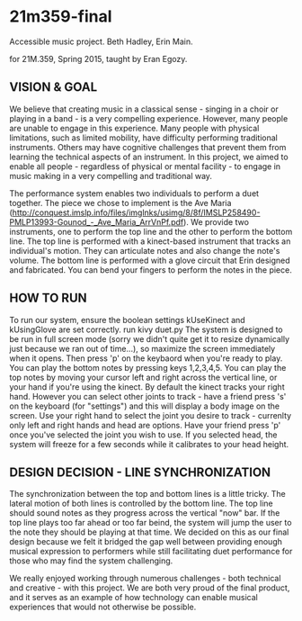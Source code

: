 # 21m359-final
Accessible music project.
Beth Hadley, Erin Main.

for 21M.359, Spring 2015, taught by Eran Egozy.

## VISION & GOAL
We believe that creating music in a classical sense - singing in a choir or playing in a band - is a very compelling experience. However, many people are unable to engage in this experience. Many people with physical limitations, such as limited mobility, have difficulty performing traditional instruments. Others may have cognitive challenges that prevent them from learning the technical aspects of an instrument. In this project, we aimed to enable all people - regardless of physical or mental facility - to engage in music making in a very compelling and traditional way.

The performance system enables two individuals to perform a duet together. The piece we chose to implement is the Ave Maria (http://conquest.imslp.info/files/imglnks/usimg/8/8f/IMSLP258490-PMLP13993-Gounod_-_Ave_Maria_ArrVnPf.pdf). We provide two instruments, one to perform the top line and the other to perform the bottom line. The top line is performed with a kinect-based instrument that tracks an individual's motion. They can articulate notes and also change the note's volume. The bottom line is performed with a glove circuit that Erin designed and fabricated. You can bend your fingers to perform the notes in the piece.

## HOW TO RUN
To run our system, ensure the boolean settings kUseKinect and kUsingGlove are set correctly. run kivy duet.py The system is designed to be run in full screen mode (sorry we didn't quite get it to resize dynamically just because we ran out of time...), so maximize the screen immediately when it opens. Then press 'p' on the keybaord when you're ready to play. You can play the bottom notes by pressing keys 1,2,3,4,5. You can play the top notes by moving your cursor left and right across the vertical line, or your hand if you're using the kinect. By default the kinect tracks your right hand. However you can select other joints to track - have a friend press 's' on the keyboard (for "settings") and this will display a body image on the screen. Use your right hand to select the joint you desire to track - currenlty only left and right hands and head are options. Have your friend press 'p' once you've selected the joint you wish to use. If you selected head, the system will freeze for a few seconds while it calibrates to your head height.

## DESIGN DECISION - LINE SYNCHRONIZATION
The synchronization between the top and bottom lines is a little tricky. The lateral motion of both lines is controlled by the bottom line. The top line should sound notes as they progress across the vertical "now" bar. If the top line plays too far ahead or too far beind, the system will jump the user to the note they should be playing at that time. We decided on this as our final design because we felt it bridged the gap well between providing enough musical expression to performers while still facilitating duet performance for those who may find the system challenging.

We really enjoyed working through numerous challenges - both technical and creative - with this project. We are both very proud of the final product, and it serves as an example of how technology can enable musical experiences that would not otherwise be possible.